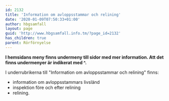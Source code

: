 ```yaml
---
id: 2132
title: 'Information om avloppsstammar och relining'
date: '2020-01-09T07:50:33+01:00'
author: hbgsamfall
layout: page
guid: 'http://www.hbgsamfall.info.tm/?page_id=2132'
has_children: true
parent: Rörförnyelse
---
```


**I hemsidans meny finns undermeny till sidor med mer information. Att det finns undermenyer är indikerat med ^.**

I underrubrikerna till "Information om avloppsstammar och relining" finns:

- information om avloppsstammars livsländ
- inspektion före och efter relining
- relining.
